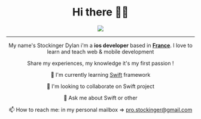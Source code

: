 <div style="text-align:center;margin:auto;">
  <h1 style="text-align:center;">Hi there 👋😄</h1>
  <img src='https://media.giphy.com/media/cNfIqjpCY1zqfaLmd8/giphy.gif' />
  <hr/>
  <p>My name's Stockinger Dylan i'm a <b> ios developer</b> based in <b><u>France</u></b>. I love to learn and teach web & mobile development</p>
  <p>Share my experiences, my knowledge it's my first passion !</p>
  
   <p>🌱 I'm currently learning <a href="https://swift.org/">Swift</a> framework</p>
   <p>👯 I'm looking to collaborate on Swift project</p>
   <p>💬 Ask me about Swift or other</p>
   <p>📫 How to reach me: in my personal mailbox => <a href="mailto:pro.stockinger@gmail.com">pro.stockinger@gmail.com</a></p>
 

 </div>

